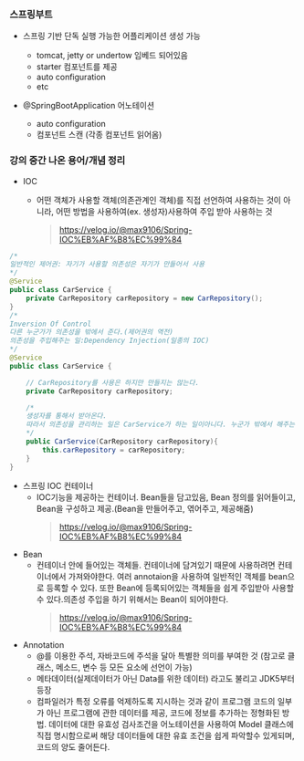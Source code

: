 ### 스프링부트

- 스프링 기반 단독 실행 가능한 어플리케이션 생성 가능

  - tomcat, jetty or undertow 임베드 되어있음
  - starter 컴포넌트를 제공
  - auto configuration
  - etc

- @SpringBootApplication 어노테이션
  - auto configuration
  - 컴포넌트 스캔 (각종 컴포넌트 읽어옴)

### 강의 중간 나온 용어/개념 정리

- IOC

  - 어떤 객체가 사용할 객체(의존관계인 객체)를 직접 선언하여 사용하는 것이 아니라, 어떤 방법을 사용하여(ex. 생성자)사용하여 주입 받아 사용하는 것
    > https://velog.io/@max9106/Spring-IOC%EB%AF%B8%EC%99%84

```java
/*
일반적인 제어권: 자기가 사용할 의존성은 자기가 만들어서 사용
*/
@Service
public class CarService {
	private CarRepository carRepository = new CarRepository();
}
/*
Inversion Of Control
다른 누군가가 의존성을 밖에서 준다.(제어권의 역전)
의존성을 주입해주는 일:Dependency Injection(일종의 IOC)
*/
@Service
public class CarService {

    // CarRepository를 사용은 하지만 만들지는 않는다.
	private CarRepository carRepository;

    /*
    생성자를 통해서 받아온다.
    따라서 의존성을 관리하는 일은 CarService가 하는 일이아니다. 누군가 밖에서 해주는 것이다.
    */
    public CarService(CarRepository carRepository){
    	this.carRepository = carRepository;
    }
}
```

- 스프링 IOC 컨테이너
  - IOC기능을 제공하는 컨테이너. Bean들을 담고있음, Bean 정의를 읽어들이고, Bean을 구성하고 제공.(Bean을 만들어주고, 엮어주고, 제공해줌)
    > https://velog.io/@max9106/Spring-IOC%EB%AF%B8%EC%99%84
- Bean
  - 컨테이너 안에 들어있는 객체들. 컨테이너에 담겨있기 때문에 사용하려면 컨테이너에서 가져와야한다. 여러 annotaion을 사용하여 일반적인 객체를 bean으로 등록할 수 있다. 또한 Bean에 등록되어있는 객체들을 쉽게 주입받아 사용할 수 있다.의존성 주입을 하기 위해서는 Bean이 되어야한다.
    > https://velog.io/@max9106/Spring-IOC%EB%AF%B8%EC%99%84
- Annotation
  - @를 이용한 주석, 자바코드에 주석을 달아 특별한 의미를 부여한 것
    (참고로 클래스, 메소드, 변수 등 모든 요소에 선언이 가능)
  - 메타데이터(실제데이터가 아닌 Data를 위한 데이터) 라고도 불리고 JDK5부터 등장
  - 컴파일러가 특정 오류를 억제하도록 지시하는 것과 같이 프로그램 코드의 일부가 아닌
    프로그램에 관한 데이터를 제공, 코드에 정보를 추가하는 정형화된 방법.
    데이터에 대한 유효성 검사조건을 어노테이션을 사용하여 Model 클래스에 직접 명시함으로써
    해당 데이터들에 대한 유효 조건을 쉽게 파악할수 있게되며, 코드의 양도 줄어든다.

